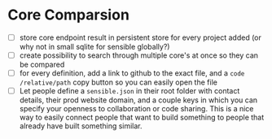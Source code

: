 # Core Comparsion

- [ ] store core endpoint result in persistent store for every project added (or why not in small sqlite for sensible globally?)
- [ ] create possibility to search through multiple core's at once so they can be compared
- [ ] for every definition, add a link to github to the exact file, and a `code /relative/path` copy button so you can easily open the file
- [ ] Let people define a `sensible.json` in their root folder with contact details, their prod website domain, and a couple keys in which you can specify your openness to collaboration or code sharing. This is a nice way to easily connect people that want to build something to people that already have built something similar.
